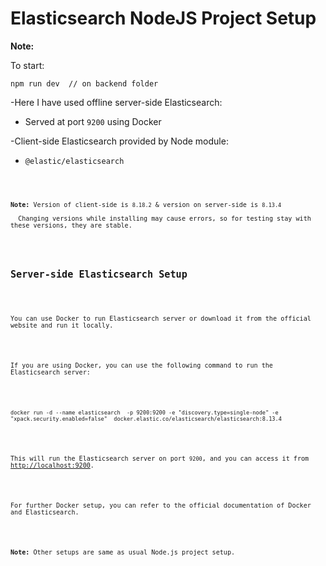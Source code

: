 
<!DOCTYPE html>
<html lang="en">
<head>
  <meta charset="UTF-8" />
  <meta name="viewport" content="width=device-width, initial-scale=1.0" />
  
</head>
<body>

  <h1>Elasticsearch NodeJS Project Setup</h1>

  <p><strong>Note:</strong></p>
  <p>To start:</p>
  <pre><code>npm run dev  // on backend folder</code></pre>

  <p>-Here I have used offline server-side Elasticsearch:</p>
  <ul>
    <li>Served at port <code>9200</code> using Docker</li>
  </ul>
 <p>-Client-side Elasticsearch provided by Node module: </p>
 <ul>
 <li><code>@elastic/elasticsearch<code></li>
</ul>
  <p><strong>Note:</strong> Version of client-side is <code>8.18.2</code> &amp; version on server-side is <code>8.13.4</code><br />
  Changing versions while installing may cause errors, so for testing stay with these versions, they are stable.</p>

  <h2>Server-side Elasticsearch Setup</h2>

  <p>You can use Docker to run Elasticsearch server or download it from the official website and run it locally.</p>

  <p>If you are using Docker, you can use the following command to run the Elasticsearch server:</p>

  <pre><code>docker run -d --name elasticsearch  -p 9200:9200 -e "discovery.type=single-node" -e "xpack.security.enabled=false"  docker.elastic.co/elasticsearch/elasticsearch:8.13.4</code></pre>

  <p>This will run the Elasticsearch server on port <code>9200</code>, and you can access it from <a href="http://localhost:9200" target="_blank">http://localhost:9200</a>.</p>

  <p>For further Docker setup, you can refer to the official documentation of Docker and Elasticsearch.</p>

  <p><strong>Note:</strong> Other setups are same as usual Node.js project setup.</p>

</body>
</html>
